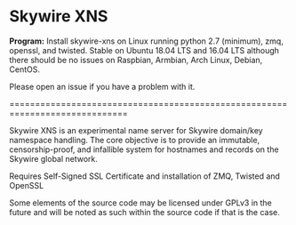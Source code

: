 # Skywire XNS

**Program:**
Install skywire-xns on Linux running python 2.7 (minimum), zmq, openssl, 
and twisted. Stable on Ubuntu 18.04 LTS and 16.04 LTS 
although there should be no issues on Raspbian, Armbian, 
Arch Linux, Debian, CentOS. 

Please open an issue if you have a problem with it.


=============================================================================


Skywire XNS is an experimental name server for Skywire domain/key namespace handling.
The core objective is to provide an immutable, censorship-proof, and infallible
system for hostnames and records on the Skywire global network.

Requires Self-Signed SSL Certificate and installation of ZMQ, Twisted and OpenSSL


Some elements of the source code may be licensed under
GPLv3 in the future and will be noted as such within 
the source code if that is the case.

